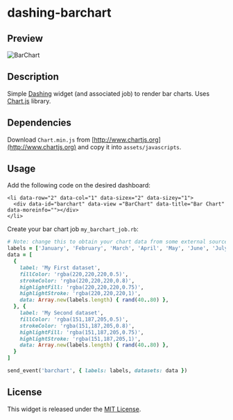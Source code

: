 # dashing-barchart

## Preview

![BarChart](https://raw.githubusercontent.com/wiki/jorgemorgado/dashing-barchart/barchart.png)

## Description

Simple [Dashing](http://shopify.github.com/dashing) widget (and associated job)
to render bar charts. Uses [Chart.js](http://www.chartjs.org/) library.

## Dependencies

Download `Chart.min.js` from [http://www.chartjs.org](http://www.chartjs.org)
and copy it into `assets/javascripts`.

## Usage

Add the following code on the desired dashboard:

```erb
<li data-row="2" data-col="1" data-sizex="2" data-sizey="1">
  <div data-id="barchart" data-view ="BarChart" data-title="Bar Chart" data-moreinfo=""></div>
</li>
```

Create your bar chart job `my_barchart_job.rb`:

```ruby
# Note: change this to obtain your chart data from some external source
labels = ['January', 'February', 'March', 'April', 'May', 'June', 'July']
data = [
  {
    label: 'My First dataset',
    fillColor: 'rgba(220,220,220,0.5)',
    strokeColor: 'rgba(220,220,220,0.8)',
    highlightFill: 'rgba(220,220,220,0.75)',
    highlightStroke: 'rgba(220,220,220,1)',
    data: Array.new(labels.length) { rand(40..80) },
  }, {
    label: 'My Second dataset',
    fillColor: 'rgba(151,187,205,0.5)',
    strokeColor: 'rgba(151,187,205,0.8)',
    highlightFill: 'rgba(151,187,205,0.75)',
    highlightStroke: 'rgba(151,187,205,1)',
    data: Array.new(labels.length) { rand(40..80) },
  }
]

send_event('barchart', { labels: labels, datasets: data })
```

## License

This widget is released under the [MIT License](http://www.opensource.org/licenses/MIT).
